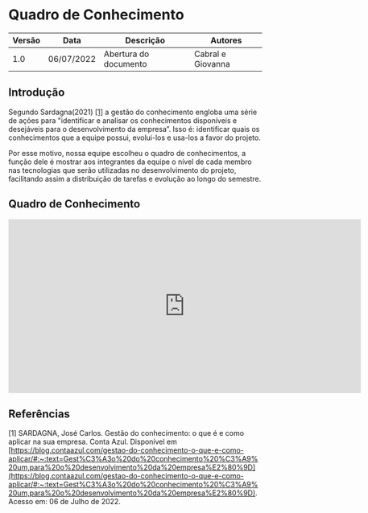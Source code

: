 # Quadro de Conhecimento

| Versão | Data       | Descrição | Autores |
| ------ | ---------- | --------- | ------- |
| 1.0    | 06/07/2022 | Abertura do documento | Cabral e Giovanna |

## Introdução

Segundo Sardagna(2021) [[1]](#ref1) a gestão do conhecimento engloba uma série de ações para "identificar e analisar os conhecimentos disponíveis e desejáveis para o desenvolvimento da empresa”. Isso é: identificar quais os conhecimentos que a equipe possui, evolui-los e usa-los a favor do projeto. 

Por esse motivo, nossa equipe escolheu o quadro de conhecimentos, a função dele é  mostrar aos integrantes da equipe o nível de cada membro nas tecnologias que serão utilizadas no desenvolvimento do projeto, facilitando assim a distribuição de tarefas e evolução ao longo do semestre.

## Quadro de Conhecimento

<iframe width="700" height="346" frameborder="0" scrolling="no" src="https://unbbr-my.sharepoint.com/personal/170011267_aluno_unb_br/_layouts/15/Doc.aspx?sourcedoc={640c58ad-f000-40d5-8bdb-f9bb65e2057d}&action=embedview&wdAllowInteractivity=False&wdHideGridlines=True&wdHideHeaders=True&wdDownloadButton=True&wdInConfigurator=True&wdInConfigurator=True&edesNext=false&ejss=false"></iframe>


## Referências

<a id="1"></a>
[1] SARDAGNA, José Carlos. Gestão do conhecimento: o que é e como aplicar na sua empresa. Conta Azul. Disponível em [https://blog.contaazul.com/gestao-do-conhecimento-o-que-e-como-aplicar/#:~:text=Gest%C3%A3o%20do%20conhecimento%20%C3%A9%20um,para%20o%20desenvolvimento%20da%20empresa%E2%80%9D](https://blog.contaazul.com/gestao-do-conhecimento-o-que-e-como-aplicar/#:~:text=Gest%C3%A3o%20do%20conhecimento%20%C3%A9%20um,para%20o%20desenvolvimento%20da%20empresa%E2%80%9D). Acesso em: 06 de Julho de 2022.
